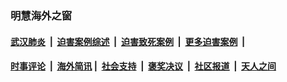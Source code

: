 
### 明慧海外之窗

####  [武汉肺炎](indexes/365.md?t=05071100) &nbsp;|&nbsp;  [迫害案例综述](indexes/328.md?t=05071100) &nbsp;|&nbsp; [迫害致死案例](indexes/277.md?t=05071100)  &nbsp;|&nbsp; [更多迫害案例](indexes/81.md?t=05071100)  &nbsp;|&nbsp; 
####  [时事评论](indexes/19.md?t=05071100) &nbsp;|&nbsp; [海外简讯](indexes/245.md?t=05071100)&nbsp;|&nbsp;  [社会支持](indexes/140.md?t=05071100) &nbsp;|&nbsp; [褒奖决议](indexes/282.md?t=05071100) &nbsp;|&nbsp; [社区报道](indexes/91.md?t=05071100)  &nbsp;|&nbsp; [天人之间](indexes/78.md?t=05071100) 


